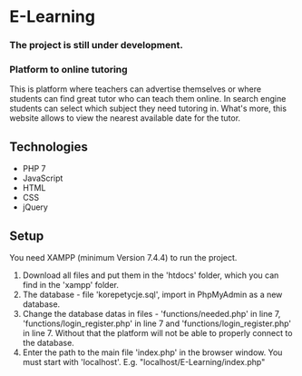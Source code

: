 # E-Learning
### The project is still under development.

### Platform to online tutoring
This is platform where teachers can advertise themselves or where students can find great tutor who can teach them online.
In search engine students can select which subject they need tutoring in. 
What's more, this website allows to view the nearest available date for the tutor.

## Technologies
* PHP 7
* JavaScript
* HTML
* CSS
* jQuery


## Setup
You need XAMPP (minimum Version 7.4.4) to run the project.
1) Download all files and put them in the 'htdocs' folder, which you can find in the 'xampp' folder.
2) The database - file 'korepetycje.sql', import in PhpMyAdmin as a new database. 
3) Change the database datas in files - 'functions/needed.php' in line 7, 'functions/login_register.php' in line 7 and 'functions/login_register.php' in line 7. Without that the platform will not be able to properly connect to the database. 
4) Enter the path to the main file 'index.php' in the browser window. You must start with 'localhost'.
E.g. "localhost/E-Learning/index.php"


